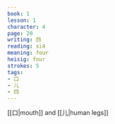 ```yaml
---
book: 1
lesson: 1
character: 4
page: 20
writing: 四
reading: si4
meaning: four
heisig: four
strokes: 5
tags:
- 口
- 儿
- 四
---
```


[[口|mouth]] and [[儿|human legs]]